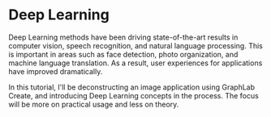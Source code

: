 Deep Learning 
=============

Deep Learning methods have been driving state-of-the-art results in computer
vision, speech recognition, and natural language processing. This is important
in areas such as face detection, photo organization, and machine language
translation. As a result, user experiences for applications have improved
dramatically.  

In this tutorial, I'll be deconstructing an image application using GraphLab
Create, and introducing Deep Learning concepts in the process. The focus will
be more on practical usage and less on theory.

